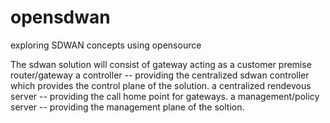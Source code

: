 # opensdwan
exploring SDWAN concepts using opensource

The sdwan solution will consist of 
gateway acting as a customer premise router/gateway
a controller -- providing the centralized sdwan controller which provides the control plane of the solution. 
a centralized rendevous server -- providing the call home point for gateways. 
a management/policy server -- providing the management plane of the soltion. 

